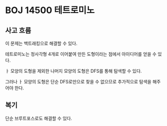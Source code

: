 # BOJ 14500 테트로미노

## 사고 흐름

이 문제는 백트래킹으로 해결할 수 있다.

테트로미노는 정사각형 4개로 이어붙여 만든 도형이라는 점에서 아이디어를 얻을 수 있다.

ㅏ 모양의 도형을 제외한 나머지 모양의 도형은 DFS를 통해 탐색할 수 있다. 

그러나 ㅏ 모양의 도형은 단순 DFS로만으로 찾을 수 없으므로 추가적으로 탐색을 해주어야 한다.



## 복기

단순 브루트포스로도 해결할 수 있다.